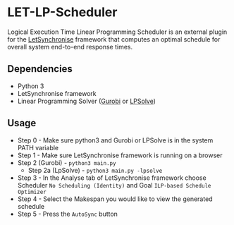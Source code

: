 # LET-LP-Scheduler
Logical Execution Time Linear Programming Scheduler is an external plugin for the [LetSynchronise](https://github.com/eyip002/LetSynchronise) framework that computes an optimal schedule for overall system end-to-end response times.  

## Dependencies
* Python 3
* LetSynchronise framework
* Linear Programming Solver ([Gurobi](https://www.gurobi.com/) or [LPSolve](https://lpsolve.sourceforge.net/5.5/))


## Usage
* Step 0 - Make sure python3 and Gurobi or LPSolve is in the system PATH variable
* Step 1 - Make sure LetSynchronise framework is running on a browser
* Step 2 (Gurobi) - `python3 main.py` 
  * Step 2a (LpSolve) - `python3 main.py -lpsolve` 
* Step 3 - In the Analyse tab of LetSynchronise framework choose Scheduler `No Scheduling (Identity)` and Goal `ILP-based Schedule Optimizer`
* Step 4 - Select the Makespan you would like to view the generated schedule
* Step 5 - Press the `AutoSync` button
